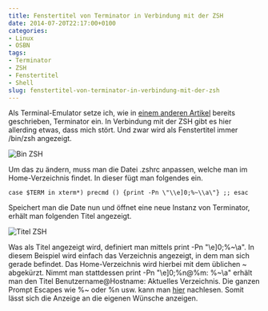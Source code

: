 ```yaml
---
title: Fenstertitel von Terminator in Verbindung mit der ZSH
date: 2014-07-20T22:17:00+0100
categories:
- Linux
- OSBN
tags:
- Terminator
- ZSH
- Fenstertitel
- Shell
slug: fenstertitel-von-terminator-in-verbindung-mit-der-zsh
---
```

Als Terminal-Emulator setze ich, wie in [einem anderen Artikel](https://fryboyter.de/ich-muss-terminieren "Terminator Terminal Emulator") bereits geschrieben, Terminator ein. In Verbindung mit der ZSH gibt es hier allerding etwas, dass mich stört. Und zwar wird als Fenstertitel immer /bin/zsh angezeigt.

![Bin ZSH](/files/bin-zsh_001.png)

Um das zu ändern, muss man die Datei .zshrc anpassen, welche man im Home-Verzeichnis findet. In dieser fügt man folgendes ein.

<pre class="line-numbers" style="white-space:pre-wrap;">
<code class="language-bash">case $TERM in xterm*) precmd () {print -Pn \&quot;\\e]0;%~\\a\&quot;} ;; esac</code>
</pre>

Speichert man die Date nun und öffnet eine neue Instanz von Terminator, erhält man folgenden Titel angezeigt.

![Titel ZSH](/files/titel_zsh_2.png)

Was als Titel angezeigt wird, definiert man mittels print -Pn "\e]0;%~\a". In diesem Beispiel wird einfach das Verzeichnis angezeigt, in dem man sich gerade befindet. Das Home-Verzeichnis wird hierbei mit dem üblichen ~ abgekürzt. Nimmt man stattdessen print -Pn "\e]0;%n@%m: %~\a" erhält man den Titel Benutzername@Hostname: Aktuelles Verzeichnis. Die ganzen Prompt Escapes wie %~ oder %n usw. kann man [hier](http://zsh.sourceforge.net/Doc/Release/Prompt-Expansion.html "Prompt Escapes") nachlesen. Somit lässt sich die Anzeige an die eigenen Wünsche anzeigen.
